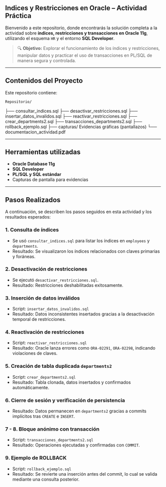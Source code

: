 ## Indices y Restricciones en Oracle – Actividad Práctica

Bienvenido a este repositorio, donde encontrarás la solución completa a la actividad sobre **índices, restricciones y transacciones en Oracle 11g**, utilizando el esquema `HR` y el entorno **SQL Developer**.

> 🔍 **Objetivo:** Explorar el funcionamiento de los índices y restricciones, manipular datos y practicar el uso de transacciones en PL/SQL de manera segura y controlada.

---

## Contenidos del Proyecto

Este repositorio contiene:

	Repositorio/
├── consultar_indices.sql
├── desactivar_restricciones.sql
├── insertar_datos_invalidos.sql
├── reactivar_restricciones.sql
├── crear_departments2.sql
├── transacciones_departments2.sql
├── rollback_ejemplo.sql
├── capturas/ Evidencias gráficas (pantallazos)
└── documentacion_actividad.pdf

---

## Herramientas utilizadas

-  **Oracle Database 11g**
-  **SQL Developer**
-  **PL/SQL y SQL estándar**
-  Capturas de pantalla para evidencias

---

## Pasos Realizados

A continuación, se describen los pasos seguidos en esta actividad y los resultados esperados:

###  1. Consulta de índices

- Se usó `consultar_indices.sql` para listar los índices en `employees` y `departments`.
- Resultado: Se visualizaron los índices relacionados con claves primarias y foráneas.

###  2. Desactivación de restricciones

- Se ejecutó `desactivar_restricciones.sql`.
- Resultado: Restricciones deshabilitadas exitosamente.

###  3. Inserción de datos inválidos

- Script: `insertar_datos_invalidos.sql`
- Resultado: Datos inconsistentes insertados gracias a la desactivación temporal de restricciones.

###  4. Reactivación de restricciones

- Script: `reactivar_restricciones.sql`
- Resultado: Oracle lanza errores como `ORA-02291`, `ORA-02298`, indicando violaciones de claves.

###  5. Creación de tabla duplicada `departments2`

- Script: `crear_departments2.sql`
- Resultado: Tabla clonada, datos insertados y confirmados automáticamente.

### 6. Cierre de sesión y verificación de persistencia

- Resultado: Datos permanecen en `departments2` gracias a commits implícitos tras `CREATE` e `INSERT`.

### 7 - 8. Bloque anónimo con transacción

- Script: `transacciones_departments2.sql`
- Resultado: Operaciones ejecutadas y confirmadas con `COMMIT`.

### 9. Ejemplo de ROLLBACK

- Script: `rollback_ejemplo.sql`
- Resultado: Se revierte una inserción antes del commit, lo cual se valida mediante una consulta posterior.

